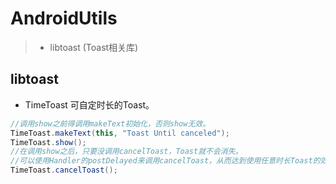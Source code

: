 # AndroidUtils
>* libtoast (Toast相关库)

## libtoast 

* TimeToast 可自定时长的Toast。

```java
//调用show之前得调用makeText初始化，否则show无效。
TimeToast.makeText(this, "Toast Until canceled");
TimeToast.show();
//在调用show之后，只要没调用cancelToast，Toast就不会消失。
//可以使用Handler的postDelayed来调用cancelToast，从而达到使用任意时长Toast的效果。
TimeToast.cancelToast();
```
